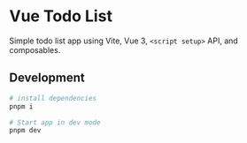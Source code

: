 # Vue Todo List

Simple todo list app using Vite, Vue 3, `<script setup>` API, and composables.

## Development

```sh
# install dependencies
pnpm i

# Start app in dev mode
pnpm dev
```
